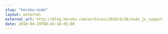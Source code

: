 ```yaml
---
slug: "heroku-node"
layout: external
external_url: http://blog.heroku.com/archives/2010/4/28/node_js_support_experimental/
date: 2010-04-29T08:43:18-05:00
---
```

